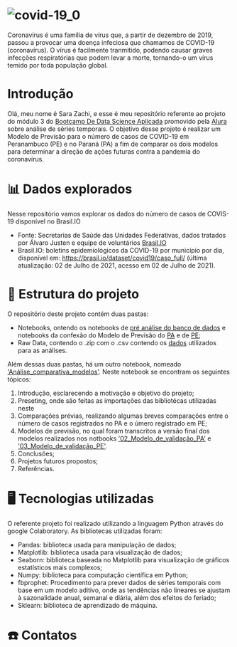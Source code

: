 # ![covid-19_0](https://user-images.githubusercontent.com/84026506/126024231-27b0c6de-f8d7-4f0d-85bd-3a3b4a7123b4.jpg)

Coronavírus é uma família de vírus que, a partir de dezembro de 2019, passou a provocar uma doença infeciosa que chamamos de COVID-19 (coronavírus). O vírus é facilmente tranmitido, podendo causar graves infecções respiratórias que podem levar a morte, tornando-o um vírus temido por toda população global.

# Introdução

Olá, meu nome é Sara Zachi, e esse é meu repositório referente ao projeto do módulo 3 do [Bootcamp De Data Science Aplicada](https://www.alura.com.br/bootcamp/data-science-aplicada/matriculas-abertas) promovido pela [Alura](https://www.alura.com.br/) sobre análise de séries temporais. O objetivo desse projeto é realizar um Modelo de Previsão para o número de casos de COVID-19 em Peranambuco (PE) e no Paraná (PA) a fim de comparar os dois modelos para determinar a direção de ações futuras contra a pandemia do coronavírus.

# 📊 Dados explorados

Nesse repositório vamos explorar os dados do número de casos de COVIS-19 disponível no Brasil.IO
* Fonte: Secretarias de Saúde das Unidades Federativas, dados tratados por Álvaro Justen e equipe de voluntários [Brasil.IO](https://brasil.io/home/)
* Brasil.IO: boletins epidemiológicos da COVID-19 por município por dia, disponível em: https://brasil.io/dataset/covid19/caso_full/ (última atualização: 02 de Julho de 2021, acesso em 02 de Julho de 2021).

# 📓 Estrutura do projeto

O repositório deste projeto contém duas pastas:
* Notebooks, ontendo os notebooks de [pré análise do banco de dados](https://github.com/SaraZachi/Modelo-Previsao_COVID19/blob/main/Notebooks/01_Primeiras_an%C3%A1lises.ipynb) e notebooks da confexão do Modelo de Previsão do [PA](https://github.com/SaraZachi/Modelo-Previsao_COVID19/blob/main/Notebooks/02_Modelo_de_valida%C3%A7%C3%A3o_PA.ipynb) e de [PE](https://github.com/SaraZachi/Modelo-Previsao_COVID19/blob/main/Notebooks/03_Modelo_de_valida%C3%A7%C3%A3o_PE.ipynb);
* Raw Data, contendo o .zip com o .csv contendo os [dados](https://github.com/SaraZachi/Modelo-Previsao_COVID19/blob/main/Raw%20Data/caso_full.csv.gz) utilizados para as análises.

Além dessas duas pastas, há um outro notebook, nomeado ['Análise_comparativa_modelos'](https://github.com/SaraZachi/Modelo-Previsao_COVID19/blob/main/An%C3%A1lise_comparativa_modelos.ipynb). Neste notebook se encontram os seguintes tópicos:
  1. Introdução, esclarecendo a motivação e objetivo do projeto;
  2. Preseting, onde são feitas as importações das bibliotécas utilizadas neste
  3. Comparações prévias, realizando algumas breves comparações entre o número de casos registrados no PA e o úmero registrado em PE;
  4. Modelos de previsão, no qual foram transcritos a versão final dos modelos realizados nos notbooks ['02_Modelo_de_validação_PA'](https://github.com/SaraZachi/Modelo-Previsao_COVID19/blob/main/Notebooks/02_Modelo_de_valida%C3%A7%C3%A3o_PA.ipynb) e ['03_Modelo_de_validação_PE'](https://github.com/SaraZachi/Modelo-Previsao_COVID19/blob/main/Notebooks/03_Modelo_de_valida%C3%A7%C3%A3o_PE.ipynb).
  5. Conclusões;
  6. Projetos futuros propostos;
  7. Referências.

# 🖥️ Tecnologias utilizadas 
O referente projeto foi realizado utilizando a linguagem Python através do google Colaboratory. 
As bibliotecas utilizadas foram:
* Pandas: biblioteca usada para manipulação de dados;
* Matplotlib: biblioteca usada para visualização de dados;
* Seaborn: biblioteca baseada no Matplotlib para visualização de gráficos estatísticos mais complexos;
* Numpy: biblioteca para computação científica em Python;
* fbprophet: Procedimento para prever dados de séries temporais com base em um modelo aditivo, onde as tendências não lineares se ajustam à sazonalidade anual, semanal e diária, além dos efeitos do feriado;
* Sklearn: biblioteca de aprendizado de máquina.

# ☎️ Contatos 
